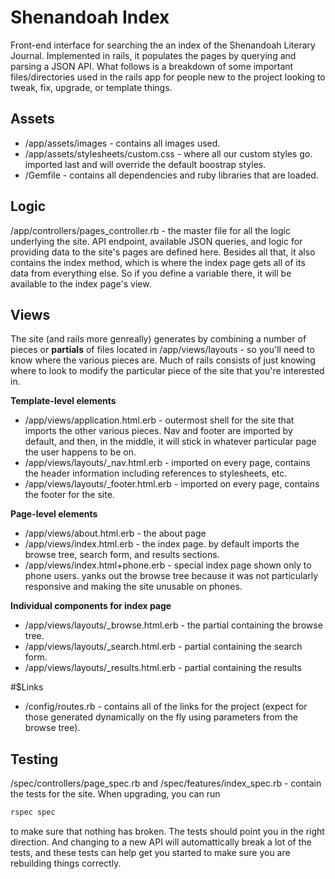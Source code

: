 # Shenandoah Index
Front-end interface for searching the an index of the Shenandoah Literary Journal. Implemented in rails, it populates the pages by querying and parsing a JSON API. What follows is a breakdown of some important files/directories used in the rails app for people new to the project looking to tweak, fix, upgrade, or template things.

## Assets
* /app/assets/images - contains all images used.
* /app/assets/stylesheets/custom.css - where all our custom styles go. imported last and will override the default boostrap styles.
* /Gemfile - contains all dependencies and ruby libraries that are loaded.

## Logic
/app/controllers/pages_controller.rb - the master file for all the logic underlying the site. API endpoint, available JSON queries, and logic for providing data to the site's pages are defined here. Besides all that, it also contains the index method, which is where the index page gets all of its data from everything else. So if you define a variable there, it will be available to the index page's view.

## Views

The site (and rails more genreally) generates by combining a number of pieces or **partials** of files located in /app/views/layouts - so you'll need to know where the various pieces are. Much of rails consists of just knowing where to look to modify the particular piece of the site that you're interested in.

**Template-level elements**

* /app/views/application.html.erb - outermost shell for the site that imports the other various pieces. Nav and footer are imported by default, and then, in the middle, it will stick in whatever particular page the user happens to be on.
* /app/views/layouts/_nav.html.erb - imported on every page, contains the header information including references to stylesheets, etc.
* /app/views/layouts/_footer.html.erb - imported on every page, contains the footer for the site.

**Page-level elements**

* /app/views/about.html.erb - the about page
* /app/views/index.html.erb - the index page. by default imports the browse tree, search form, and results sections.
* /app/views/index.html+phone.erb - special index page shown only to phone users. yanks out the browse tree because it was not particularly responsive and making the site unusable on phones.

**Individual components for index page**

* /app/views/layouts/_browse.html.erb - the partial containing the browse tree.
* /app/views/layouts/_search.html.erb - partial containing the search form.
* /app/views/layouts/_results.html.erb - partial containing the results

#$Links

* /config/routes.rb - contains all of the links for the project (expect for those generated dynamically on the fly using parameters from the browse tree).

## Testing

/spec/controllers/page_spec.rb and /spec/features/index_spec.rb - contain the tests for the site. When upgrading, you can run 

```bash
rspec spec
```

to make sure that nothing has broken. The tests should point you in the right direction. And changing to a new API will automattically break a lot of the tests, and these tests can help get you started to make sure you are rebuilding things correctly.

